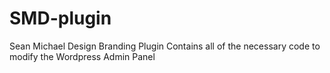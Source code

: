 SMD-plugin
==========

Sean Michael Design Branding Plugin
Contains all of the necessary code to modify the Wordpress Admin Panel
